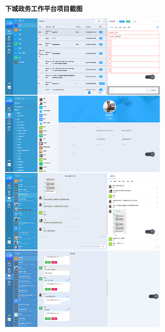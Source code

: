 ## 下城政务工作平台项目截图
![avatar](https://github.com/JackFei/BestResume/blob/master/screen/oa/icon_city_1.png)
![avatar](https://github.com/JackFei/BestResume/blob/master/screen/oa/icon_city2.png)
![avatar](https://github.com/JackFei/BestResume/blob/master/screen/oa/icon_city_3.png)
![avatar](https://github.com/JackFei/BestResume/blob/master/screen/oa/icon_city_4.png)